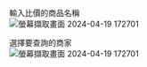 輸入比價的商品名稱<br>
![螢幕擷取畫面 2024-04-19 172701](https://github.com/sam880629/python_parity_tool/assets/116621544/404797eb-f0ff-4cfe-bbdf-8b3b8b0a1cc3)

選擇要查詢的商家<br>
![螢幕擷取畫面 2024-04-19 172701](https://github.com/sam880629/python_parity_tool/assets/116621544/9ca74866-2481-453c-8fd9-290e0b5a45b4)

